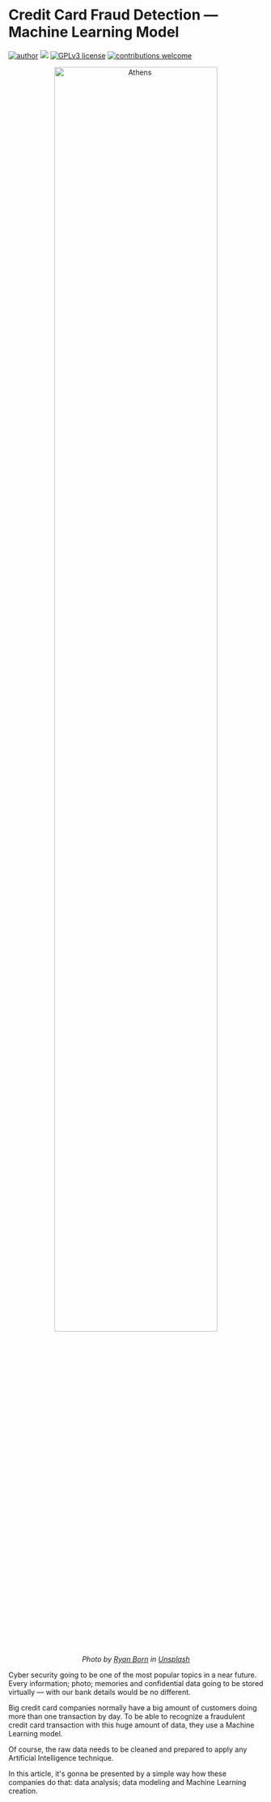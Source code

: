 # Credit Card Fraud Detection — Machine Learning Model

[![author](https://img.shields.io/badge/author-caiommoreno-red.svg)](https://www.linkedin.com/in/caio-m-moreno-293364156/) [![](https://img.shields.io/badge/python-3.8+-blue.svg)](https://www.python.org/downloads/release/python-385/) [![GPLv3 license](https://img.shields.io/badge/License-GPLv3-blue.svg)](http://perso.crans.org/besson/LICENSE.html) [![contributions welcome](https://img.shields.io/badge/contributions-welcome-brightgreen.svg?style=flat)](https://github.com/caiommoreno/fraud_detection_ML_analysis/issues)

<center>
<img alt="Athens" width="80%" src="https://images.unsplash.com/photo-1430276084627-789fe55a6da0?ixlib=rb-1.2.1&ixid=eyJhcHBfaWQiOjEyMDd9&auto=format&fit=crop&w=752&q=80">

*Photo by [
Ryan Born](https://unsplash.com/@b0rno) in [Unsplash](https://unsplash.com/)*
</center>

Cyber security going to be one of the most popular topics in a near future. Every information; photo; memories and confidential data going to be stored virtually — with our bank details would be no different.

Big credit card companies normally have a big amount of customers doing more than one transaction by day. To be able to recognize a fraudulent credit card transaction with this huge amount of data, they use a Machine Learning model.

Of course, the raw data needs to be cleaned and prepared to apply any Artificial Intelligence technique.

In this article, it's gonna be presented by a simple way how these companies do that: data analysis; data modeling and Machine Learning creation.



